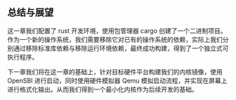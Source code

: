 ## 总结与展望
这一章我们配置了 rust 开发环境，使用包管理器 cargo 创建了一个二进制项目。作为一个新的操作系统，我们需要移除它对已有的操作系统的依赖，实际上我们分别通过移除标准库依赖与移除运行环境依赖，最终成功构建，得到了一个独立式可执行程序。

下一章我们将在这一章的基础上，针对目标硬件平台构建我们的内核镜像，使用 OpenSBI 进行启动，同时使用硬件模拟器 Qemu 模拟启动流程，并实现在屏幕上进行格式化输出。从而我们得到一个最小化内核作为后续开发的基础。
